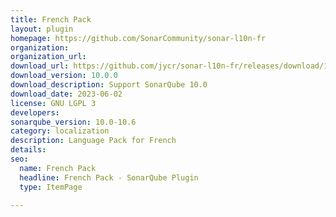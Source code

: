 ```yaml
---
title: French Pack
layout: plugin
homepage: https://github.com/SonarCommunity/sonar-l10n-fr
organization: 
organization_url: 
download_url: https://github.com/jycr/sonar-l10n-fr/releases/download/10.0.0/sonar-l10n-fr-plugin-10.0.0.jar
download_version: 10.0.0
download_description: Support SonarQube 10.0
download_date: 2023-06-02
license: GNU LGPL 3
developers: 
sonarqube_version: 10.0-10.6
category: localization
description: Language Pack for French
details: 
seo:
  name: French Pack
  headline: French Pack - SonarQube Plugin
  type: ItemPage

---
```

